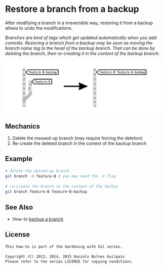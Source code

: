 Restore a branch from a backup
==============================

After modifying a branch in a irreversible way, restoring it from a backup allows to undo the modifications.

_Branches are kind of tags which get updated automatically when you add commits. Restoring a branch from a backup may be seen as moving the branch name tag to the head of the backup branch. That can be done by deleting the branch, then re-creating it in the context of the backup branch._

<img src="assets/restore_a_branch_from_a_backup.png" alt=""/>

Mechanics
---------

1. Delete the messed-up branch (may require forcing the deletion)
1. Re-create the deleted branch in the context of the backup branch

Example
-------

```bash
# delete the messed-up branch
git branch -d feature-B # you may need the -D flag

# re-create the branch in the context of the backup
git branch feature-B feature-B-backup
```

See Also
--------

- How-to [backup a branch](backup_a_branch.md)


License
-------

    This how-to is part of the Gardening with Git series.

    Copyright (C) 2013, 2014, 2015 Gonzalo Bulnes Guilpain
    Please refer to the series LICENSE for copying conditions.

